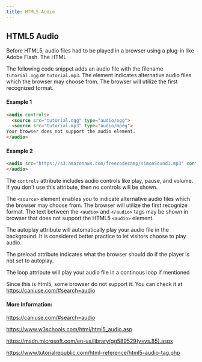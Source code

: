 ```yaml
---
title: HTML5 Audio
---
```

## HTML5 Audio 

Before HTML5, audio files had to be played in a browser using a plug-in like Adobe Flash.
The HTML <audio> element is used to embed sound content in documents. It may contain one or more audio sources, represented using the src attribute or the [source](<source>) element

The following code snippet adds an audio file with the filename `tutorial.ogg` or `tutorial.mp3`. The <source> element indicates alternative audio files which the browser may choose from. The browser will utilize the first recognized format. 

#### Example 1
```html
<audio controls>
  <source src="tutorial.ogg" type="audio/ogg">
  <source src="tutorial.mp3" type="audio/mpeg">
Your browser does not support the audio element.
</audio>
```

#### Example 2
```html
<audio src="https://s3.amazonaws.com/freecodecamp/simonSound1.mp3" controls loop autoplay> 
</audio>
```

The `controls` attribute includes audio controls like play, pause, and volume. If you don't use this attribute, then no controls will be shown.

The `<source>` element enables you to indicate alternative audio files which the browser may choose from. The browser will utilize the first recognize format. 
The text between the `<audio>` and `</audio>` tags may be shown in browser that does not support the HTML5 `<audio>` element.

The autoplay attribute will automatically play your audio file in the background. It is considered better practice to let visitors choose to play audio.

The preload attribute indicates what the browser should do if the player is not set to autoplay.

The loop attribute will play your audio file in a continous loop if mentioned

Since this is html5, some browser do not support it. You can check it at https://caniuse.com/#search=audio

#### More Information:
https://caniuse.com/#search=audio

https://www.w3schools.com/html/html5_audio.asp

https://msdn.microsoft.com/en-us/library/gg589529(v=vs.85).aspx

https://www.tutorialrepublic.com/html-reference/html5-audio-tag.php


